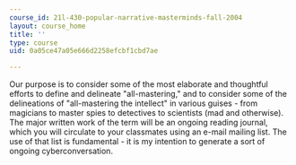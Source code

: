 ```yaml
---
course_id: 21l-430-popular-narrative-masterminds-fall-2004
layout: course_home
title: ''
type: course
uid: 0a05ce47a05e666d2258efcbf1cbd7ae

---
```

Our purpose is to consider some of the most elaborate and thoughtful efforts to define and delineate "all-mastering," and to consider some of the delineations of "all-mastering the intellect" in various guises - from magicians to master spies to detectives to scientists (mad and otherwise). The major written work of the term will be an ongoing reading journal, which you will circulate to your classmates using an e-mail mailing list. The use of that list is fundamental - it is my intention to generate a sort of ongoing cyberconversation.
